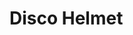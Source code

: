 # Disco Helmet

<div id="example"></div>

<script type="application/javascript">
  new Vue({
    el: '#example',
    template: '<live-code class="full" :template="code" mode="html>iframe" :debounce="200" />',
    data: {
      code:
`
<style>
  html,
  body {
    width: 100%;
    height: 100%;
    margin: 0;
    background: black;
  }
  loading-icon {
    --loading-icon-color: 255, 255, 0; /* yellow */
    position: absolute;
    top: 50%; left: 50%;
    transform: translate(-50%, -50%);
    width: 10px; height: 10px;
  }
  lume-scene {
    touch-action: none;
  }
  .hidden { visibility: hidden; }
</style>

<script src="${host}global.js"><\/script>

<!-- See src/examples/LoadingIcon.ts -->
<loading-icon id="loading"></loading-icon>

<lume-scene id="scene" perspective="800" class="hidden" webgl enable-css="false" shadowmap-type="pcfsoft">
    <lume-camera-rig active id="rig" rotation="0 30 0" min-polar-angle="-11"></lume-camera-rig>
    <lume-perspective-camera active id="cam" position="0 0 1000"></lume-perspective-camera>

    <!-- See src/examples/FlickeringOrbs.ts -->
    <flickering-orbs id="lights" rotation="0 30 0"></flickering-orbs>

    <lume-gltf-model
    	id="model"
    	src="${host}examples/disco-helmet/DamagedHelmet.glb"
    	rotation="0 45 0"
    	size="2 2 0"
    	mount-point="0.5 0.5 0.5"
    	scale="200 200 200"
    ></lume-gltf-model>

    <lume-plane
    	color="black"
    	size="4000 4000"
    	rotation="90 0 0"
    	mount-point="0.5 0.5 0.5"
    	position="0 300 0"
    ></lume-plane>
</lume-scene>

<div ui>
  <fieldset>
    <legend>Options</legend>
    <label>
      <input id="rigActive" type="checkbox" checked />
      Use camera rig (otherwise use static camera)
    </label>
  </fieldset>
</div>

<style>
  [ui] {
    color: cyan; user-select: none;
    font-style: sans-serif;
    position: absolute; top: 0; left: 0;
    margin: 10px;
  }
  fieldset {border-radius: 5px; border-color: deeppink}
  legend {color: yellow}
</style>

<script>
  LUME.defineElements()

  lights.rotation = (x, y, z, t) => [x, y + 0.2, z]

  const rig = document.getElementById('rig')

  rigActive.addEventListener('input', () => {
    // Toggle between the rig being active or not.
    rig.active = rigActive.checked
  })

  // Custom handling of the underlying Three.js tree.
  model.on('MODEL_LOAD', () => {
    model.three.traverse(n => {
      if ('material' in n) {
        n.castShadow = true
        n.receiveShadow = true
        model.needsUpdate()
      }
    })

    scene.classList.remove('hidden')
    loading.classList.add('hidden')
  })
<\/script>
`
},
})
</script>
